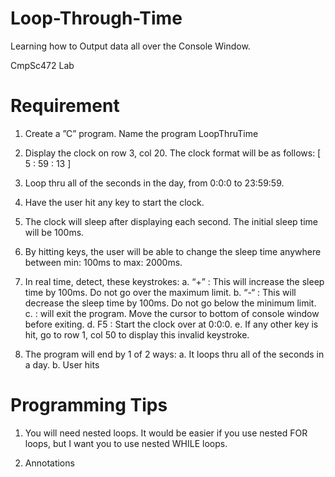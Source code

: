 # Loop-Through-Time
Learning how to Output data all over the Console Window.


CmpSc472 Lab

# Requirement
1. Create a  ”C” program.  Name the program LoopThruTime

2. Display the clock on row 3, col 20.  The clock format will be as follows:  [  5 : 59 : 
13 ]

3. Loop thru all of the seconds in the day, from 0:0:0 to 23:59:59.

4. Have the user hit any key to start the clock.

5. The clock will sleep after displaying each second.  The initial sleep time will be 100ms.

6. By hitting keys, the user will be able to change the sleep time anywhere between min: 
100ms  to max: 2000ms.

7. In real time, detect, these keystrokes:
    a. “+” : This will increase the sleep time by 100ms.  Do not go over the maximum 
limit.
    b. “-“ : This will decrease the sleep time by 100ms. Do not go below the minimum 
limit.
    c. <esc> : will exit the program. Move the cursor to bottom of console window 
before exiting.
    d. F5  : Start the clock over at 0:0:0.
    e. If any other key is hit, go to row 1, col 50 to display this     invalid keystroke.

8. The program will end by 1 of 2 ways:
    a. It loops thru all of the seconds in a day.
    b. User hits <escape>
# Programming Tips
1. You will need nested loops.  It would be easier if you use nested FOR loops, but I want 
you to use nested WHILE loops.

2. Annotations
